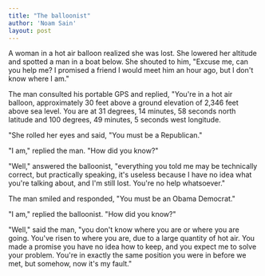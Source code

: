```yaml
---
title: "The balloonist"
author: 'Noam Sain'
layout: post
---
```


A woman in a hot air balloon realized she was lost. She lowered her altitude and spotted a man in a boat below. She shouted to him, "Excuse me, can you help me? I promised a friend I would meet him an hour ago, but I don't know where I am."

The man consulted his portable GPS and replied, "You're in a hot air balloon, approximately 30 feet above a ground elevation of 2,346 feet above sea level. You are at 31 degrees, 14 minutes, 58 seconds north latitude and 100 degrees, 49 minutes, 5 seconds west longitude.

"She rolled her eyes and said, "You must be a Republican."

"I am," replied the man. "How did you know?"

"Well," answered the balloonist, "everything you told me may be technically correct, but practically speaking, it's useless because I have no idea what you're talking about, and I'm still lost. You're no help whatsoever."

The man smiled and responded, "You must be an Obama Democrat."

"I am," replied the balloonist. "How did you know?"

"Well," said the man, "you don't know where you are or where you are going. You've risen to where you are, due to a large quantity of hot air. You made a promise you have no idea how to keep, and you expect me to solve your problem. You're in exactly the same position you were in before we met, but somehow, now it's my fault."